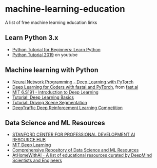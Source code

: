 # machine-learning-education
A list of free machine learning education links

## Learn Python 3.x
* [Python Tutorial for Beginners: Learn Python](https://www.guru99.com/python-tutorials.html)
* [Python Tutorial 2019](https://www.youtube.com/watch?v=H1elmMBnykA&list=PLwGbwDqkwTJwrjIjjKlcrzU7TK2jBdbOG&index=84&t=2347s) on youtube

## Machine learning with Python
* [Neural Network Programming - Deep Learning with PyTorch](https://deeplizard.com/learn/video/v5cngxo4mIg)
* [Deep Learning for Coders with fastai and PyTorch](https://course.fast.ai/), from [fast.ai](https://www.fast.ai)
* [MIT 6.S191 - Introduction to Deep Learning](http://introtodeeplearning.com)
* [Tutorial: Deep Learning Basics](https://github.com/lexfridman/mit-deep-learning#tutorial-deep-learning-basics)
* [Tutorial: Driving Scene Segmentation](https://github.com/lexfridman/mit-deep-learning#tutorial-driving-scene-segmentation)
* [DeepTraffic Deep Reinforcement Learning Competition](https://github.com/lexfridman/mit-deep-learning#deeptraffic-deep-reinforcement-learning-competition)


## Data Science and ML Resources
* [STANFORD CENTER FOR PROFESSIONAL DEVELOPMENT AI RESOURCE HUB](http://onlinehub.stanford.edu/)
* [MIT Deep Learning](https://deeplearning.mit.edu/)
* [Comprehensive Repository of Data Science and ML Resources](https://www.datasciencecentral.com/profiles/blogs/comprehensive-repository-of-data-science-and-ml-resources)
* [AtHomeWithAI - A list of educational resources curated by DeepMind Scientists and Engineers](https://storage.googleapis.com/deepmind-media/research/New_AtHomeWithAI%20resources.pdf)

